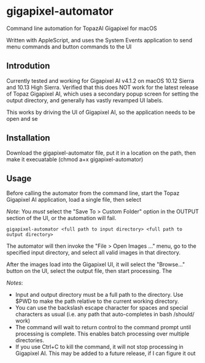 # gigapixel-automator
Command line automation for TopazAI Gigapixel for macOS

Written with AppleScript, and uses the System Events application to send menu commands and button commands to the UI

## Introdution
Currently tested and working for Gigapixel AI v4.1.2 on macOS 10.12 Sierra and 10.13 High Sierra. Verified that this does NOT work for the latest release of Topaz Gigapixel AI, which uses a secondary popup screen for setting the output directory, and generally has vastly revamped UI labels.

This works by driving the UI of Gigapixel AI, so the application needs to be open and se

## Installation
Download the gigapixel-automator file, put it in a location on the path, then make it execuatable (chmod a+x gigapixel-automator)

## Usage
Before calling the automator from the command line, start the Topaz Gigapixel AI application, load a single file, then select

*Note*: You *must* select the "Save To > Custom Folder" option in the OUTPUT section of the UI, or the automation will fail.

`gigapixel-automator <full path to input directory> <full path to output directory>`

The automator will then invoke the "File > Open Images ..." menu, go to the specified input directory, and select all valid images in that directory.

After the images load into the Gigapixel UI, it will select the "Browse..." button on the UI, select the output file, then start processing. The 

*Notes*:
* Input and output directory must be a full path to the directory. Use $PWD to make the path relative to the current working directory.
* You can use the backslash escape character for spaces and special characters as usual (i.e. any path that auto-completes in bash /should/ work)
* The command will wait to return control to the command prompt until processing is complete. This enables batch processing over multiple directories.
* If you use Ctrl+C to kill the command, it will not stop processing in Gigapixel AI. This may be added to a future release, if I can figure it out

